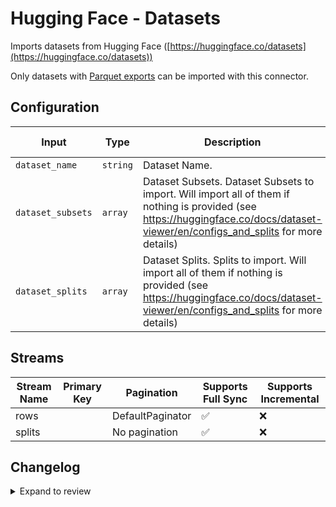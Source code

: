 # Hugging Face - Datasets
Imports datasets from Hugging Face ([https://huggingface.co/datasets](https://huggingface.co/datasets))

Only datasets with [Parquet exports](https://huggingface.co/docs/dataset-viewer/en/parquet) can be imported with this connector.
## Configuration

| Input | Type | Description | Default Value |
|-------|------|-------------|---------------|
| `dataset_name` | `string` | Dataset Name.  |  |
| `dataset_subsets` | `array` | Dataset Subsets. Dataset Subsets to import. Will import all of them if nothing is provided (see https://huggingface.co/docs/dataset-viewer/en/configs_and_splits for more details) |  |
| `dataset_splits` | `array` | Dataset Splits. Splits to import. Will import all of them if nothing is provided (see https://huggingface.co/docs/dataset-viewer/en/configs_and_splits for more details) |  |

## Streams
| Stream Name | Primary Key | Pagination | Supports Full Sync | Supports Incremental |
|-------------|-------------|------------|---------------------|----------------------|
| rows |  | DefaultPaginator | ✅ |  ❌  |
| splits |  | No pagination | ✅ |  ❌  |

## Changelog

<details>
  <summary>Expand to review</summary>

| Version          | Date              | Pull Request | Subject        |
|------------------|-------------------|--------------|----------------|
| 0.0.26 | 2025-07-05 | [62652](https://github.com/airbytehq/airbyte/pull/62652) | Update dependencies |
| 0.0.25 | 2025-06-21 | [61825](https://github.com/airbytehq/airbyte/pull/61825) | Update dependencies |
| 0.0.24 | 2025-06-14 | [61131](https://github.com/airbytehq/airbyte/pull/61131) | Update dependencies |
| 0.0.23 | 2025-05-24 | [60604](https://github.com/airbytehq/airbyte/pull/60604) | Update dependencies |
| 0.0.22 | 2025-05-10 | [59877](https://github.com/airbytehq/airbyte/pull/59877) | Update dependencies |
| 0.0.21 | 2025-05-03 | [59255](https://github.com/airbytehq/airbyte/pull/59255) | Update dependencies |
| 0.0.20 | 2025-04-26 | [58760](https://github.com/airbytehq/airbyte/pull/58760) | Update dependencies |
| 0.0.19 | 2025-04-19 | [57716](https://github.com/airbytehq/airbyte/pull/57716) | Update dependencies |
| 0.0.18 | 2025-04-05 | [57037](https://github.com/airbytehq/airbyte/pull/57037) | Update dependencies |
| 0.0.17 | 2025-03-29 | [56694](https://github.com/airbytehq/airbyte/pull/56694) | Update dependencies |
| 0.0.16 | 2025-03-22 | [56059](https://github.com/airbytehq/airbyte/pull/56059) | Update dependencies |
| 0.0.15 | 2025-03-08 | [55433](https://github.com/airbytehq/airbyte/pull/55433) | Update dependencies |
| 0.0.14 | 2025-03-01 | [54762](https://github.com/airbytehq/airbyte/pull/54762) | Update dependencies |
| 0.0.13 | 2025-02-22 | [54324](https://github.com/airbytehq/airbyte/pull/54324) | Update dependencies |
| 0.0.12 | 2025-02-15 | [53812](https://github.com/airbytehq/airbyte/pull/53812) | Update dependencies |
| 0.0.11 | 2025-02-08 | [53292](https://github.com/airbytehq/airbyte/pull/53292) | Update dependencies |
| 0.0.10 | 2025-02-01 | [52789](https://github.com/airbytehq/airbyte/pull/52789) | Update dependencies |
| 0.0.9 | 2025-01-25 | [52244](https://github.com/airbytehq/airbyte/pull/52244) | Update dependencies |
| 0.0.8 | 2025-01-18 | [51820](https://github.com/airbytehq/airbyte/pull/51820) | Update dependencies |
| 0.0.7 | 2025-01-11 | [51202](https://github.com/airbytehq/airbyte/pull/51202) | Update dependencies |
| 0.0.6 | 2024-12-28 | [50621](https://github.com/airbytehq/airbyte/pull/50621) | Update dependencies |
| 0.0.5 | 2024-12-21 | [50079](https://github.com/airbytehq/airbyte/pull/50079) | Update dependencies |
| 0.0.4 | 2024-12-14 | [49609](https://github.com/airbytehq/airbyte/pull/49609) | Update dependencies |
| 0.0.3 | 2024-12-12 | [49233](https://github.com/airbytehq/airbyte/pull/49233) | Update dependencies |
| 0.0.2 | 2024-12-11 | [48911](https://github.com/airbytehq/airbyte/pull/48911) | Starting with this version, the Docker image is now rootless. Please note that this and future versions will not be compatible with Airbyte versions earlier than 0.64 |
| 0.0.1 | 2024-11-28 | | Initial release by [@michel-tricot](https://github.com/michel-tricot) via Connector Builder |

</details>
